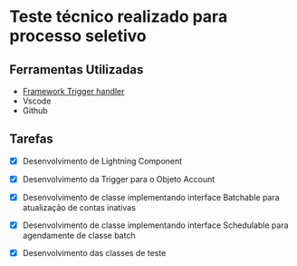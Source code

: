 # Teste técnico realizado para processo seletivo

## Ferramentas Utilizadas

- [Framework Trigger handler](https://github.com/kevinohara80/sfdc-trigger-framework)
- Vscode
- Github

## Tarefas

- [x] Desenvolvimento de Lightning Component

- [x] Desenvolvimento da Trigger para o Objeto Account

- [x] Desenvolvimento de classe implementando interface Batchable para atualização de contas inativas

- [x] Desenvolvimento de classe implementando interface Schedulable para agendamente de classe batch

- [x] Desenvolvimento das classes de teste
